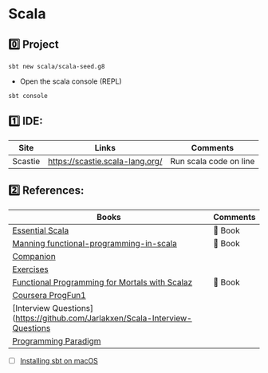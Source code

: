 # Scala

## :zero: Project

```
sbt new scala/scala-seed.g8 
```

* Open the scala console (REPL)

```
sbt console
```

## :one: IDE:

| Site                                     | Links                                        |  Comments                    |
|------------------------------------------|----------------------------------------------|------------------------------|
| Scastie                                  | https://scastie.scala-lang.org/              |  Run scala code on line      |



## :two: References:

| Books                                                                                                   |  Comments              |
|---------------------------------------------------------------------------------------------------------|------------------------|
| [Essential Scala](https://underscore.io/books/essential-scala/)                                         | :ledger: Book          |
| [Manning functional-programming-in-scala](https://www.manning.com/books/functional-programming-in-scala)| :closed_book: Book     |
| [Companion](http://blog.higher-order.com/assets/fpiscompanion.pdf)                                      |                        |
| [Exercises](https://www.scala-exercises.org/fp_in_scala)                                                |                        |
| [Functional Programming for Mortals with Scalaz](https://leanpub.com/fpmortals)                         | :blue_book: Book       |
| [Coursera ProgFun1](https://www.coursera.org/learn/progfun1)                                            |                        |
| [Interview Questions](https://github.com/Jarlakxen/Scala-Interview-Questions                            |                        |
| [Programming Paradigm](https://webperso.info.ucl.ac.be/~pvr/VanRoyChapter.pdf)                          |                          |

- [ ] [Installing sbt on macOS](https://www.scala-sbt.org/1.x/docs/Installing-sbt-on-Mac.html)
